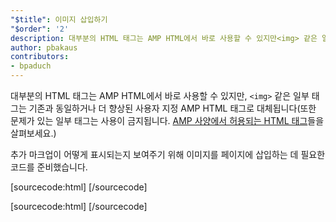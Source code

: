 ```yaml
---
"$title": 이미지 삽입하기
"$order": '2'
description: 대부분의 HTML 태그는 AMP HTML에서 바로 사용할 수 있지만<img> 같은 일부 태그는 기존과 동일하거나 더 향상된 사용자 지정 AMP HTML 태그로 대체됩니다
author: pbakaus
contributors:
- bpaduch
---
```


대부분의 HTML 태그는 AMP HTML에서 바로 사용할 수 있지만, `<img>` 같은 일부 태그는 기존과 동일하거나 더 향상된 사용자 지정 AMP HTML 태그로 대체됩니다(또한 문제가 있는 일부 태그는 사용이 금지됩니다. [AMP 사양에서 허용되는 HTML 태그](../../../../documentation/guides-and-tutorials/learn/spec/amphtml.md)들을 살펴보세요.)

추가 마크업이 어떻게 표시되는지 보여주기 위해 이미지를 페이지에 삽입하는 데 필요한 코드를 준비했습니다.

[sourcecode:html]
<amp-img src="welcome.jpg" alt="Welcome" height="400" width="800"></amp-img>
[/sourcecode]

[sourcecode:html] <amp-img src="welcome.jpg" alt="Welcome" height="400" width="800"></amp-img> [/sourcecode]
